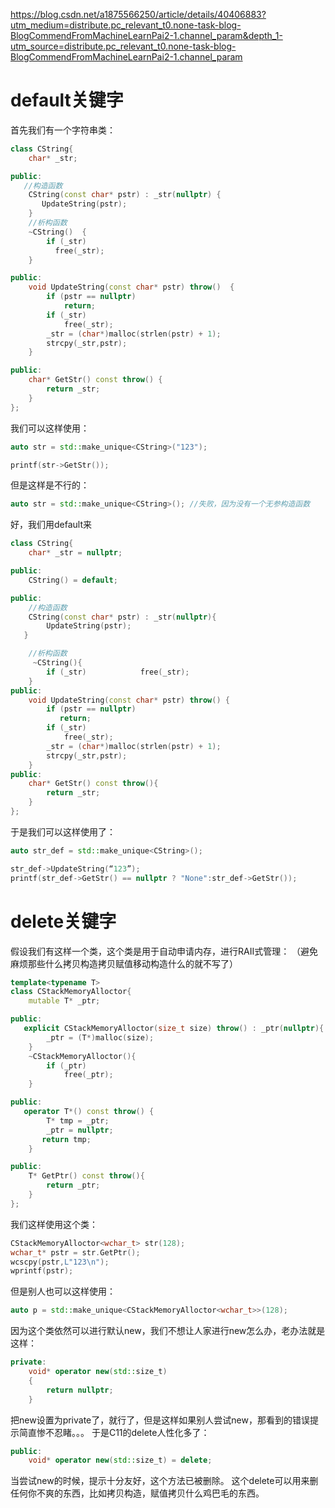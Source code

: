 https://blog.csdn.net/a1875566250/article/details/40406883?utm_medium=distribute.pc_relevant_t0.none-task-blog-BlogCommendFromMachineLearnPai2-1.channel_param&depth_1-utm_source=distribute.pc_relevant_t0.none-task-blog-BlogCommendFromMachineLearnPai2-1.channel_param



# default关键字

首先我们有一个字符串类：

```cpp
class CString{   
    char* _str;

public:
   //构造函数
    CString(const char* pstr) : _str(nullptr) {
       UpdateString(pstr);
    }
	//析构函数
    ~CString()  {
        if (_str)
          free(_str);
    }

public:
    void UpdateString(const char* pstr) throw()  {
        if (pstr == nullptr)
            return;
        if (_str)
            free(_str);
        _str = (char*)malloc(strlen(pstr) + 1);
        strcpy(_str,pstr);
    }

public:
    char* GetStr() const throw() {
        return _str;
    }
};
```

我们可以这样使用：

```cpp
auto str = std::make_unique<CString>("123");

printf(str->GetStr());
```

但是这样是不行的：

```cpp
auto str = std::make_unique<CString>(); //失败，因为没有一个无参构造函数
```


好，我们用default来

```cpp
class CString{
    char* _str = nullptr;

public:
    CString() = default;

public:
    //构造函数
    CString(const char* pstr) : _str(nullptr){      
        UpdateString(pstr);
   }

    //析构函数
	 ~CString(){
        if (_str)            free(_str);
    }
public:
    void UpdateString(const char* pstr) throw() {
        if (pstr == nullptr)
           return;
        if (_str)
            free(_str);
        _str = (char*)malloc(strlen(pstr) + 1);
        strcpy(_str,pstr);
    }
public:
    char* GetStr() const throw(){
        return _str;
    }
};
```


于是我们可以这样使用了：

```cpp
auto str_def = std::make_unique<CString>();

str_def->UpdateString(“123”);
printf(str_def->GetStr() == nullptr ? "None":str_def->GetStr());
```

# delete关键字

假设我们有这样一个类，这个类是用于自动申请内存，进行RAII式管理：
（避免麻烦那些什么拷贝构造拷贝赋值移动构造什么的就不写了）

```cpp
template<typename T>
class CStackMemoryAlloctor{
    mutable T* _ptr;

public:
   explicit CStackMemoryAlloctor(size_t size) throw() : _ptr(nullptr){
        _ptr = (T*)malloc(size);
    }
    ~CStackMemoryAlloctor(){
        if (_ptr)
            free(_ptr);
    }

public:
   operator T*() const throw() {
        T* tmp = _ptr;
        _ptr = nullptr;
       return tmp;
    }

public:
    T* GetPtr() const throw(){
        return _ptr;
    }
};
```


我们这样使用这个类：

```cpp
CStackMemoryAlloctor<wchar_t> str(128);
wchar_t* pstr = str.GetPtr();
wcscpy(pstr,L"123\n");
wprintf(pstr);
```


但是别人也可以这样使用：

```cpp
auto p = std::make_unique<CStackMemoryAlloctor<wchar_t>>(128);
```


因为这个类依然可以进行默认new，我们不想让人家进行new怎么办，老办法就是这样：

```cpp
private:
    void* operator new(std::size_t)
    {
        return nullptr;
    }
```

把new设置为private了，就行了，但是这样如果别人尝试new，那看到的错误提示简直惨不忍睹。。。
于是C11的delete人性化多了：

```cpp
public:
    void* operator new(std::size_t) = delete;
```


当尝试new的时候，提示十分友好，这个方法已被删除。
这个delete可以用来删任何你不爽的东西，比如拷贝构造，赋值拷贝什么鸡巴毛的东西。
